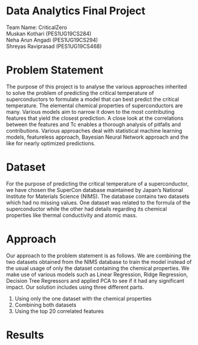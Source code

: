 # Data Analytics Final Project 
Team Name: CriticalZero <br> 
Muskan Kothari (PES1UG19CS284) <br>
Neha Arun Angadi (PES1UG19CS294) <br>
Shreyas Raviprasad (PES1UG19CS468)

# Problem Statement
The purpose of this project is to analyse the various approaches inherited to solve the problem of predicting the critical temperature of superconductors to formulate a model that can best predict the critical temperature. The elemental chemical properties of superconductors are many. Various models aim to narrow it down to the most contributing features that yield the closest prediction. A close look at the correlations between the features and Tc enables a thorough analysis of pitfalls and contributions. Various approaches deal with statistical machine learning models, featureless approach, Bayesian Neural Network approach and the like for nearly optimized predictions.

# Dataset
For the purpose of predicting the critical temperature of a superconductor, we have chosen the SuperCon database maintained by Japan’s National Institute for Materials Science (NIMS). 
The database contains two datasets which had no missing values. One dataset was related to the formula of the superconductor while the other had details regarding its chemical properties like thermal conductivity and atomic mass.

# Approach
Our approach to the problem statement is as follows. We are combining the two datasets obtained from the NIMS database to train the model instead of the usual usage of only the dataset containing the chemical properties.
We make use of various models such as Linear Regression, Ridge Regression, Decision Tree Regressors and applied PCA to see if it had any significant impact. Our solution includes using three different parts. <br>
1. Using only the one dataset with the chemical properties
2. Combining both datasets
3. Using the top 20 correlated features

# Results

